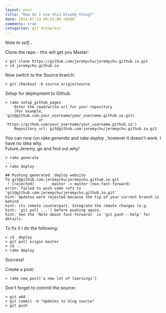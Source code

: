 ```yaml
---
layout: post
title: "How do I use this bloody thing?"
date: 2014-07-13 09:41:00 +0100
comments: true
categories: git octopress
---
```


_Note to self..._

Clone the repo - this will get you Master:

```
> git clone https://github.com/jeremychu/jeremychu.github.io.git
> cd jeremychu.github.io
```

Now switch to the Source branch:

```
> git checkout -b source origin/source
```

Setup for deployment to Github:

```
> rake setup_github_pages
	Enter the read/write url for your repository
	(For example, 'git@github.com:your_username/your_username.github.io.git)
	           or 'https://github.com/your_username/your_username.github.io')
	Repository url: git@github.com:jeremychu/jeremychu.github.io.git
```

You can now run _rake generate_ and _rake deploy_ , however it doesn't work.  I have no idea why.  
Future Jeremy, go and find out why!

```
> rake generate
...
> rake deploy

## Pushing generated _deploy website
To git@github.com:jeremychu/jeremychu.github.io.git
 ! [rejected]        master -> master (non-fast-forward)
error: failed to push some refs to 'git@github.com:jeremychu/jeremychu.github.io.git'
hint: Updates were rejected because the tip of your current branch is behind
hint: its remote counterpart. Integrate the remote changes (e.g.
hint: 'git pull ...') before pushing again.
hint: See the 'Note about fast-forwards' in 'git push --help' for details.
```

To fix it I do the following:
```
> cd _deploy
> git pull origin master
> cd ..
> rake deploy
```
Success!


Create a post:

```
> rake new_post['a new lot of learnings']
```

Don't forget to commit the source:

```
> git add .
> git commit -m "Updates to blog source"
> git push
```

